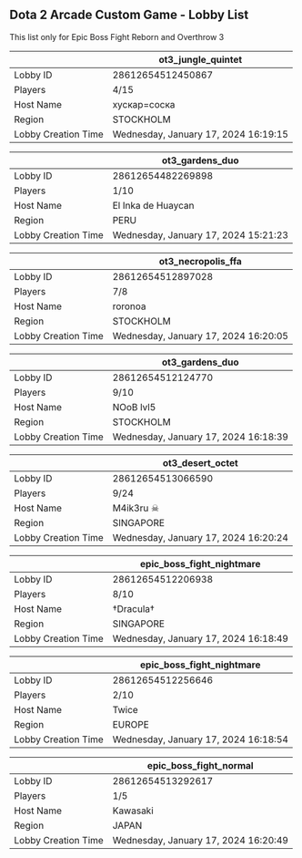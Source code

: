 ## Dota 2 Arcade Custom Game - Lobby List

This list only for Epic Boss Fight Reborn and Overthrow 3

|  | ot3_jungle_quintet |
| ------ | ------ |
| Lobby ID | 28612654512450867 |
| Players | 4/15 |
| Host Name | хускар=соска |
| Region | STOCKHOLM |
| Lobby Creation Time | Wednesday, January 17, 2024 16:19:15 |


|  | ot3_gardens_duo |
| ------ | ------ |
| Lobby ID | 28612654482269898 |
| Players | 1/10 |
| Host Name | El Inka de Huaycan |
| Region | PERU |
| Lobby Creation Time | Wednesday, January 17, 2024 15:21:23 |


|  | ot3_necropolis_ffa |
| ------ | ------ |
| Lobby ID | 28612654512897028 |
| Players | 7/8 |
| Host Name | roronoa |
| Region | STOCKHOLM |
| Lobby Creation Time | Wednesday, January 17, 2024 16:20:05 |


|  | ot3_gardens_duo |
| ------ | ------ |
| Lobby ID | 28612654512124770 |
| Players | 9/10 |
| Host Name | NOoB lvl5 |
| Region | STOCKHOLM |
| Lobby Creation Time | Wednesday, January 17, 2024 16:18:39 |


|  | ot3_desert_octet |
| ------ | ------ |
| Lobby ID | 28612654513066590 |
| Players | 9/24 |
| Host Name | M4ik3ru ☠ |
| Region | SINGAPORE |
| Lobby Creation Time | Wednesday, January 17, 2024 16:20:24 |


|  | epic_boss_fight_nightmare |
| ------ | ------ |
| Lobby ID | 28612654512206938 |
| Players | 8/10 |
| Host Name | †Dracula† |
| Region | SINGAPORE |
| Lobby Creation Time | Wednesday, January 17, 2024 16:18:49 |


|  | epic_boss_fight_nightmare |
| ------ | ------ |
| Lobby ID | 28612654512256646 |
| Players | 2/10 |
| Host Name | Twice |
| Region | EUROPE |
| Lobby Creation Time | Wednesday, January 17, 2024 16:18:54 |


|  | epic_boss_fight_normal |
| ------ | ------ |
| Lobby ID | 28612654513292617 |
| Players | 1/5 |
| Host Name | Kawasaki |
| Region | JAPAN |
| Lobby Creation Time | Wednesday, January 17, 2024 16:20:49 |


